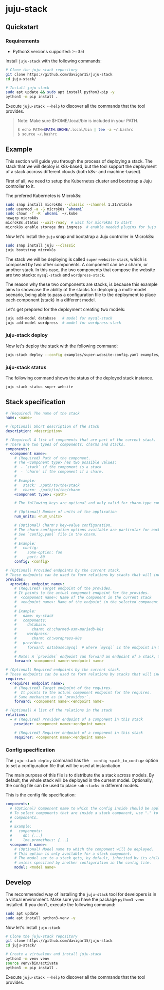 <!-- Copyright 2021 Canonical Ltd.
See LICENSE file for licensing details. -->

# juju-stack

## Quickstart

### Requirements

- Python3 versions supported: >=3.6

Install `juju-stack` with the following commands:

```bash
# Clone the juju-stack repository
git clone https://github.com/davigar15/juju-stack
cd juju-stack/

# Install juju-stack
sudo apt update && sudo apt install python3-pip -y
python3 -m pip install .
```

Execute `juju-stack --help` to discover all the commands that the tool provides.

> Note: Make sure $HOME/.local/bin is included in your PATH.
>
> ```bash
> $ echo PATH=$PATH:$HOME/.local/bin | tee -a ~/.bashrc
> $ source ~/.bashrc
> ```

## Example

This section will guide you through the process of deploying a stack. The stack that we will deploy is k8s-based, but the tool support the deployment of a stack accross different clouds (both k8s- and machine-based).

First of all, we need to setup the Kubernetes cluster and bootstrap a Juju controller to it.

The prefered Kubernetes is Microk8s:

```bash
sudo snap install microk8s --classic --channel 1.21/stable
sudo usermod -a -G microk8s `whoami`
sudo chown -f -R `whoami` ~/.kube
newgrp microk8s
microk8s.status --wait-ready  # wait for microk8s to start
microk8s.enable storage dns ingress  # enable needed plugins for juju
```

Now let's install the `juju` snap and bootstrap a Juju controller in Microk8s:

```bash
sudo snap install juju --classic
juju bootstrap microk8s
```

The stack we will be deploying is called `super-website-stack`, which is composed by two other components. A component can be a charm, or another stack. In this case, the two components that compose the website are two stacks: `mysql-stack` and `wordpress-stack`.

The reason why these two components are stacks, is because this example aims to showcase the ability of the stacks for deploying a multi-model scenario, being able to pass a configuration file to the deployment to place each component (stack) in a different model.

Let's get prepared for the deployment creating two models:

```bash
juju add-model database   # model for mysql-stack
juju add-model wordpress  # model for wordpress-stack
```

### juju-stack deploy

Now let's deploy the stack with the following command:

```bash
juju-stack deploy --config examples/super-website-config.yaml examples/super-website-stack super-website
```

### juju-stack status

The following command shows the status of the deployed stack instance.

```bash
juju-stack status super-website
```

## Stack specification

```yaml
# (Required) The name of the stack
name: <name>

# (Optional) Short description of the stack
description: <description>

# (Required) A list of components that are part of the current stack.
# There are two types of components: charms and stacks.
components:
  <component name>:
    # (Required) Path of the component.
    # The <component type> has two possible values:
    #  - `stack` if the component is a stack
    #  - `charm` if the component if a charm.
    #
    # Example:
    #   stack: ./path/to/the/stack
    #   charm: ./path/to/the/charm
    <component type>: <path>

    # The following keys are optional and only valid for charm-type components

    # (Optional) Number of units of the application
    num_units: <num_units>

    # (Optional) Charm's key=value configuration.
    # The charm configuration options available are particular for each individual charm.
    # See `config.yaml` file in the charm.
    #
    # Example:
    #   config:
    #     some-option: foo
    #     port: 80
    config: <config>

# (Optional) Provided endpoints by the current stack.
# These endpoints can be used to form relations by stacks that will include the current stack as a component.
provides:
  <provides endpoint name>:
    # (Required) Target endpoint of the provides.
    # It points to the actual component endpoint for the provides.
    #  <component name>: Name of the component in the current stack
    #  <endpoint name>: Name of the endpoint in the selected component
    #
    # Example:
    #   name: my-stack
    #   components:
    #     database:
    #       charm: ch:charmed-osm-mariadb-k8s
    #     wordpress:
    #       charm: ch:wordpress-k8s
    #   provides:
    #     forward: database:mysql  # where `mysql` is the endpoint in the `database` component.
    #
    # Note: A `provides` endpoint can forward an endpoint of a stack, that itself forwards to a charm endpoint.
    forward: <component name>:<endpoint name>

# (Optional) Required endpoints by the current stack.
# These endpoints can be used to form relations by stacks that will include the current stack as a component.
requires:
  <requires endpoint name>:
    # (Required) Target endpoint of the requires.
    #  It points to the actual component endpoint for the requires.
    # Same mechanism as in `provides:`.
    forward: <component name>:<endpoint name>

# (Optional) A list of the relations in the stack
relations:
  - # (Required) Provider endpoint of a component in this stack
    provider: <component name>:<endpoint name>

    # (Required) Requirer endpoint of a component in this stack
    requirer: <component name>:<endpoint name>
```

### Config specification

The `juju-stack deploy` command has the `--config <path_to_config>` option to set a configuration file that will be used at instantiation.

The main purpose of this file is to distribute the a stack across models. By default, the whole stack will be deployed in the current model. Optionally, the config file can be used to place `sub-stacks` in different models.

This is the config file specification:

```yaml
components:
  # (Optional) Component name to which the config inside should be applied to.
  # To select components that are inside a stack component, use "." to join the two (or more)
  # components.
  #
  # Example:
  #   components:
  #     db: {...}
  #     lma.prometheus: {...}
  <component name>:
    # (Optional) Model name to which the component will be deployed.
    # This option is only available for a stack component.
    # The model set to a stack gets, by default, inherited by its child components,
    # unless specified by another configuration in the config file.
    model: <model name>
```

## Develop

The recommended way of installing the `juju-stack` tool for developers is in a virtual environment. Make sure you have the package `python3-venv` installed. If you don't, execute the following command:

```bash
sudo apt update
sudo apt install python3-venv -y
```

Now let's install `juju-stack`

```bash
# Clone the juju-stack repository
git clone https://github.com/davigar15/juju-stack
cd juju-stack/

# Create a virtualenv and install juju-stack
python3 -m venv venv
source venv/bin/activate
python3 -m pip install .
```

Execute `juju-stack --help` to discover all the commands that the tool provides.
